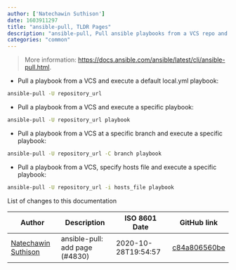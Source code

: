 ```yaml
---
author: ['Natechawin Suthison']
date: 1603911297
title: "ansible-pull, TLDR Pages"
description: "ansible-pull, Pull ansible playbooks from a VCS repo and executes them for the local host."
categories: "common"
---
```

> More information: <https://docs.ansible.com/ansible/latest/cli/ansible-pull.html>.

- Pull a playbook from a VCS and execute a default local.yml playbook:

```bash
ansible-pull -U repository_url
```

- Pull a playbook from a VCS and execute a specific playbook:

```bash
ansible-pull -U repository_url playbook
```

- Pull a playbook from a VCS at a specific branch and execute a specific playbook:

```bash
ansible-pull -U repository_url -C branch playbook
```

- Pull a playbook from a VCS, specify hosts file and execute a specific playbook:

```bash
ansible-pull -U repository_url -i hosts_file playbook
```
List of changes to this documentation


Author | Description | ISO 8601 Date | GitHub link
------|-----|-----|-----
[Natechawin Suthison](mailto:natechawin@gmail.com) | ansible-pull: add page (#4830) | 2020-10-28T19:54:57 | [c84a806560be](https://github.com/tldr-pages/tldr/commit/c84a806560bed06d584276071ffbc23c3e4780bc)

